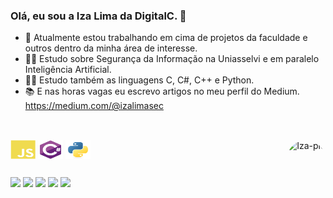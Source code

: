### Olá, eu sou a Iza Lima da DigitalC. 👋

- 💼 Atualmente estou trabalhando em cima de projetos da faculdade e outros dentro da minha área de interesse.
- 👩‍🎓 Estudo sobre Segurança da Informação na Uniasselvi e em paralelo Inteligência Artificial. 
- 👩‍💻 Estudo também as linguagens C, C#, C++ e Python.
- 📚 E nas horas vagas eu escrevo artigos no meu perfil do Medium. https://medium.com/@izalimasec 

##

<div style="display: inline_block"><br>
  <img align="center" alt="Iza-Js" height="30" width="40" src="https://raw.githubusercontent.com/devicons/devicon/master/icons/javascript/javascript-plain.svg">
  <img align="center" alt="Iza-Csharp" height="30" width="40" src="https://raw.githubusercontent.com/devicons/devicon/master/icons/csharp/csharp-original.svg">
  <img align="center" alt="Iza-Python" height="30" width="40" src="https://raw.githubusercontent.com/devicons/devicon/master/icons/python/python-original.svg">
  <img align="right" alt="Iza-pic" height="150" style="border-radius:50px;" src="https://cdn.picrew.me/shareImg/org/202302/338224_wwDOqXhA.png"> 
</div>

##

<div>
  <a href="https://instagram.com/digitalc.iza" target="_blank"><img src="https://img.shields.io/badge/-Instagram-%23E4405F?style=for-the-badge&logo=instagram&logoColor=white" target="_blank"></a>
  <a href="https://discord.gg/izalimasec45#4983" target="_blank"><img src="https://img.shields.io/badge/Discord-7289DA?style=for-the-badge&logo=discord&logoColor=white" target="_blank"></a> 
  <a href = "mailto:digitalc@izalima.com"><img src="https://img.shields.io/badge/-Gmail-%23333?style=for-the-badge&logo=gmail&logoColor=white" target="_blank"></a>
  <a href="https://www.linkedin.com/in/https://medium.com/@izalimasec" target="_blank"><img src="https://img.shields.io/badge/-LinkedIn-%230077B5?style=for-the-badge&logo=linkedin&logoColor=white" target="_blank"></a> 
  <a href="https://medium.com/@izalimasec target="_blank"><img src="https://img.shields.io/badge/Medium-12100E?style=for-the-badge&logo=medium&logoColor=white" target="_blank"></a>
  
</div>

